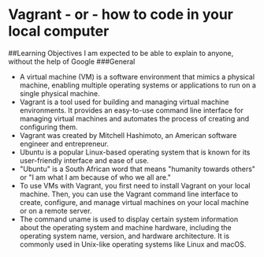 # Vagrant - or - how to code in your local computer
##Learning Objectives
I am expected to be able to explain to anyone, without the help of Google
###General
*  A virtual machine (VM) is a software environment that mimics a physical machine, enabling multiple operating systems or applications to run on a single physical machine.
* Vagrant is a tool used for building and managing virtual machine environments. It provides an easy-to-use command line interface for managing virtual machines and automates the process of creating and configuring them.
* Vagrant was created by Mitchell Hashimoto, an American software engineer and entrepreneur.
* Ubuntu is a popular Linux-based operating system that is known for its user-friendly interface and ease of use.
* "Ubuntu" is a South African word that means "humanity towards others" or "I am what I am because of who we all are."
* To use VMs with Vagrant, you first need to install Vagrant on your local machine. Then, you can use the Vagrant command line interface to create, configure, and manage virtual machines on your local machine or on a remote server.
* The command uname is used to display certain system information about the operating system and machine hardware, including the operating system name, version, and hardware architecture. It is commonly used in Unix-like operating systems like Linux and macOS. 
